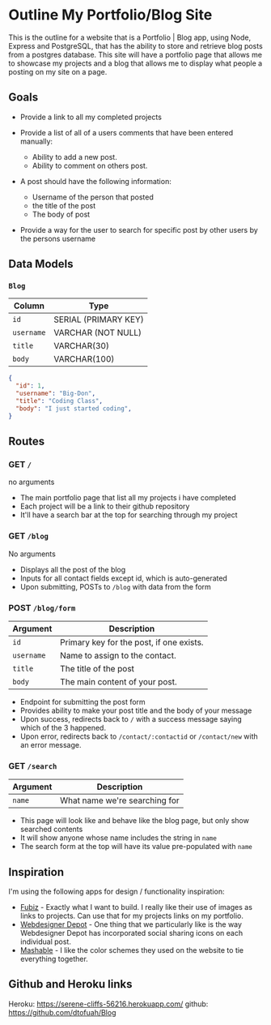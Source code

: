 # Outline My Portfolio/Blog Site

This is the outline for a website that is a Portfolio | Blog app, using Node, Express and PostgreSQL, that has the ability to store and retrieve blog posts from a postgres database. This site will have a portfolio page that allows me to showcase my projects and a blog that allows me to display what people a posting on my site on a page.

## Goals

* Provide a link to all my completed projects
* Provide a list of all of a users comments that have been entered manually:
  * Ability to add a new post.
  * Ability to comment on others post.

* A post should have the following information:
  * Username of the person that posted
  * the title of the post
  * The body of post
* Provide a way for the user to search for specific post by other users by the persons username

## Data Models

### `Blog`

| Column   | Type                 |
|----------|----------------------|
|`id`      | SERIAL (PRIMARY KEY) |
|`username`| VARCHAR (NOT NULL)   |
|`title`   | VARCHAR(30)          |
|`body`    | VARCHAR(100)         |


```json
{
  "id": 1,
  "username": "Big-Don",
  "title": "Coding Class",
  "body": "I just started coding",
}
```

## Routes

### GET `/`

no arguments

* The main portfolio page that list all my projects i have completed
* Each project will be a link to their github repository
* It'll have a search bar at the top for searching through my project


### GET `/blog`

No arguments

* Displays all the post of the blog
* Inputs for all contact fields except id, which is auto-generated
* Upon submitting, POSTs to `/blog` with data from the form


### POST `/blog/form`

| Argument     | Description                                                                     |
|--------------|---------------------------------------------------------------------------------|
| `id`         | Primary key for the post, if one exists.  |
| `username`       | Name to assign to the contact. |
| `title`      | The title of the post |
| `body`      | The main content of your post. |


* Endpoint for submitting the post form
* Provides ability to make your post title and the body of your message
* Upon success, redirects back to `/` with a success message saying which of the 3 happened.
* Upon error, redirects back to `/contact/:contactid` or `/contact/new` with an error message.


### GET `/search`

| Argument | Description                   |
|----------|-------------------------------|
| `name`   | What name we're searching for |

* This page will look like and behave like the blog page, but only show searched contents
* It will show anyone whose name includes the string in `name`
* The search form at the top will have its value pre-populated with `name`


## Inspiration

I'm using the following apps for design / functionality inspiration:

* [Fubiz](http://www.fubiz.net/) - Exactly what I want to build. I really like their use of images as links to projects. Can use that for my projects links on my portfolio.
* [Webdesigner Depot](https://www.webdesignerdepot.com/) - One thing that we particularly like is the way Webdesigner Depot has incorporated social sharing icons on each individual post.
* [Mashable](http://mashable.com/) - I like the color schemes they used on the website to tie everything together.
## Github and Heroku links
Heroku: https://serene-cliffs-56216.herokuapp.com/
github: https://github.com/dtofuah/Blog
